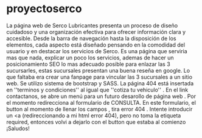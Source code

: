 # proyectoserco
 La página web de Serco Lubricantes presenta un proceso de diseño cuidadoso y una organización efectiva para ofrecer información clara y accesible. 
 Desde la barra de navegación hasta la disposición de los elementos, cada aspecto está diseñado pensando en la comodidad del usuario y en destacar los servicios de Serco.
 Es una página que serviria mas que nada, explicar un poco los servicios, ademas de hacer un posicionamiento SEO lo mas adecuado posible para enlazar las 3 sucursarles, estas sucursales presentan una buena reseña en google. Lo que faltaba era crear una fanpage para vincular las 3 sucursales a un sitio web.
 Se utilizo sistema de bootstrap y SASS. La página 404 está insertada en ''terminos y condiciones'' al igual que ''cotiza tu vehiculo'' . 
 En el link contactanos, se abre un menú para un futuro desarollo de página web . Por el momento redirecciona al formulario de CONSULTA.
 En este formulario, el button al momento de llenar los campos , tira error 404 . Intente introducir un <a (redireccionando a mi html error 404), pero no toma la etiqueta required, entonces volvi a dejarlo con el button que estaba al comienzo
 ¡Saludos!
